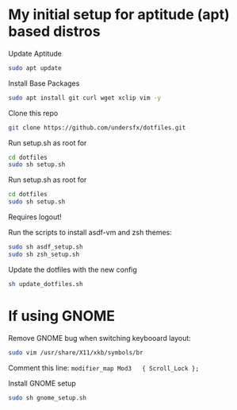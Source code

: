 # My initial setup for aptitude (apt) based distros

Update Aptitude
```bash
sudo apt update
```

Install Base Packages
```bash
sudo apt install git curl wget xclip vim -y
```

Clone this repo
```bash
git clone https://github.com/undersfx/dotfiles.git
```

Run setup.sh as root for
```bash
cd dotfiles
sudo sh setup.sh
```

Run setup.sh as root for
```bash
cd dotfiles
sudo sh setup.sh
```

Requires logout!

Run the scripts to install asdf-vm and zsh themes:
```bash
sudo sh asdf_setup.sh
sudo sh zsh_setup.sh
```

Update the dotfiles with the new config
```bash
sh update_dotfiles.sh
```

# If using GNOME

Remove GNOME bug when switching keybooard layout:
```bash
sudo vim /usr/share/X11/xkb/symbols/br
```

Comment this line: `modifier_map Mod3   { Scroll_Lock };`

Install GNOME setup
```bash
sudo sh gnome_setup.sh
```
